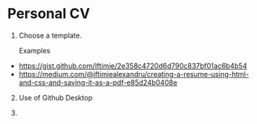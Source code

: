 # Personal CV

1. Choose a template.

   Examples
* https://gist.github.com/Iftimie/2e358c4720d6d790c837bf01ac6b4b54
* https://medium.com/@iftimiealexandru/creating-a-resume-using-html-and-css-and-saving-it-as-a-pdf-e85d24b0408e

2. Use of Github Desktop

3. 
